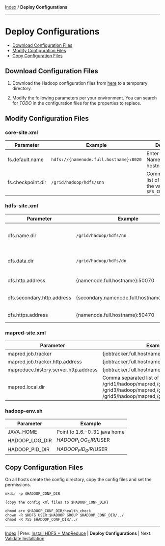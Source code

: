 [Index](./index.md) / **Deploy Configurations**

------

Deploy Configurations
==========

* [Download Configuration Files](#download-configuration-files)
* [Modify Configuration Files](#modify-configuration-files)
* [Copy Configuration Files](#copy-configuration-files)

Download Configuration Files
-----

1. Download the Hadoop configuration files from [here](./conf) to a temporary directory.

2. Modify the following parameters per your environment. You can search for *TODO* in the configuration files for the properties to replace.


Modify Configuration Files
-----

### core-site.xml

| Parameter          | Example       | Description                                       |
|--------------------|---------------|-----------------------------|
| fs.default.name    | <code>hdfs://{namenode.full.hostname}:8020</code>  | Enter your NameNode hostname
| fs.checkpoint.dir  | <code>/grid/hadoop/hdfs/snn</code>  | Comma separated list of paths. Use the value of <code>$FS_CHECKPOINT_DIR</code>

### hdfs-site.xml

| Parameter                          | Example          | Description                       |
|------------------------------------|------------------|-----------------------------------|
| dfs.name.dir                       | <code>/grid/hadoop/hdfs/nn</code> | Comma separated list of paths. Use the value of <code>$DFS_NAME_DIR</code>
| dfs.data.dir                       | <code>/grid/hadoop/hdfs/dn</code> | Comma separated list of paths. Use the value of <code>$DFS_DATA_DIR</code>
| dfs.http.address	                | {namenode.full.hostname}:50070   | Enter your NameNode hostname
| dfs.secondary.http.address         | {secondary.namenode.full.hostname}:50090 | Enter your SecondaryNameNode hostname
| dfs.https.address                  | {namenode.full.hostname}:50470   | Enter your NameNode hostname

### mapred-site.xml

| Parameter                             | Example                                              |
|---------------------------------------|------------------------------------------------------|
| mapred.job.tracker                    | {jobtracker.full.hostname}:50300
| mapred.job.tracker.http.address       | {jobtracker.full.hostname}:50030
| mapreduce.history.server.http.address | {jobtracker.full.hostname}:51111
| mapred.local.dir	                   | Comma separated list of paths such as /grid1/hadoop/mapred,/grid2/hadoop/mapred, /grid3/hadoop/mapred,/grid4/hadoop/mapred, /grid5/hadoop/mapred,/grid6/hadoop/mapred,

### hadoop-env.sh

| Parameter                             | Example                                              |
|---------------------------------------|------------------------------------------------------|
| JAVA_HOME                             | Point to 1.6.-0_31 java home
| HADOOP_LOG_DIR                        | $HADOOP_LOG_DIR/$USER
| HADOOP_PID_DIR                        | $HADOOP_PID_DIR/$USER


Copy Configuration Files
-----

On all hosts create the config directory, copy the config files and set the permissions.

    mkdir -p $HADOOP_CONF_DIR
    
    {copy the config xml files to $HADOOP_CONF_DIR}
    
    chmod a+x $HADOOP_CONF_DIR/health_check
    chown -R $HDFS_USER:$HADOOP_GROUP $HADOOP_CONF_DIR/../
    chmod -R 755 $HADOOP_CONF_DIR/../


------

[Index](./index.md)
|
Prev: [Install HDFS + MapReduce](./install-hdfs-mapreduce.md)
|
**Deploy Configurations**
|
Next: [Validate Installation](./validate-installation.md)